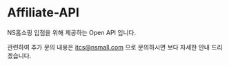 # Affiliate-API

NS홈쇼핑 입점을 위해 제공하는 Open API 입니다.

관련하여 추가 문의 내용은 itcs@nsmall.com 으로 문의하시면 보다 자세한 안내 드리겠습니다.
